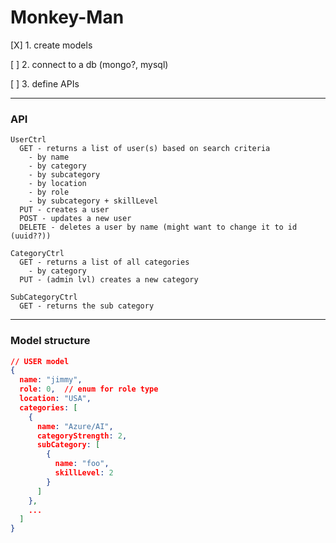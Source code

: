 # Monkey-Man

[X] 1. create models

[ ] 2. connect to a db (mongo?, mysql)

[ ] 3. define APIs

--------

### API

    UserCtrl
      GET - returns a list of user(s) based on search criteria
        - by name
        - by category
        - by subcategory
        - by location
        - by role
        - by subcategory + skillLevel
      PUT - creates a user
      POST - updates a new user
      DELETE - deletes a user by name (might want to change it to id (uuid??))
    
    CategoryCtrl
      GET - returns a list of all categories
        - by category
      PUT - (admin lvl) creates a new category

    SubCategoryCtrl
      GET - returns the sub category
-------

### Model structure

```json
// USER model
{
  name: "jimmy",
  role: 0,  // enum for role type
  location: "USA",
  categories: [
    {
      name: "Azure/AI",
      categoryStrength: 2,
      subCategory: [
        {
          name: "foo",
          skillLevel: 2
        }
      ]
    },
    ...
  ]
}
```
